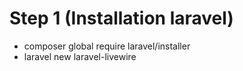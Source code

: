 # Step 1 (Installation laravel)
- composer global require laravel/installer
- laravel new laravel-livewire